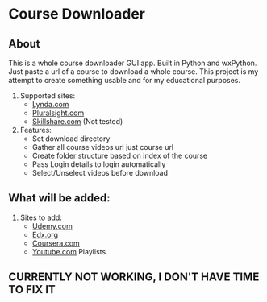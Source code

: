 # Course Downloader

## About

This is a whole course downloader GUI app. Built in Python and wxPython.
Just paste a url of a course to download a whole course.
This project is my attempt to create something usable and for my educational purposes.

1. Supported sites:
    - <a href="https://lynda.com">Lynda.com</a>
    - <a href="https://pluralsight.com">Pluralsight.com</a>
    - <a href="https://skillshare.com">Skillshare.com</a> (Not tested)
2. Features:
    - Set download directory
    - Gather all course videos url just course url
    - Create folder structure based on index of the course
    - Pass Login details to login automatically 
    - Select/Unselect videos before download
    


## What will be added:
1. Sites to add:
    - <a href="https://udemy.com">Udemy.com</a>
    - <a href="https://edx.org">Edx.org</a>
    - <a href="https://coursera.org">Coursera.com</a>
    - <a href="https://youtube.com">Youtube.com</a> Playlists

    
    
    
    
    
## CURRENTLY NOT WORKING, I DON'T HAVE TIME TO FIX IT
    
    
    
    
